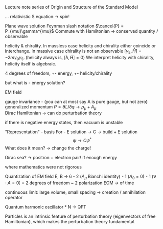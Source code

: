 Lecture note series of Origin and Structure of the Standard Model

...
relativistic S equation -> spin!

Plane wave solution
Feynman slash notation $\cancel{P} = P_{\mu}\gamma^{\mu}$
Commute with Hamiltonian -> conserved quantity / observable

helicity & chirality. 
In massless case helicity and chirality either coincide or interchange.
In massive case chirality is not an observable $[\gamma_5, \hat H]=-2m\gamma_0\gamma_5$. (helicity always is, $[\hat h, \hat H] = 0$)
We interpret helicity with chirality, helicity itself is algebraic.

4 degrees of freedom, +- energy, +- helicity/chirality

but what is - energy solution?

EM field

gauge invariance - (you can at most say A is pure gauge, but not zero) 
generalized momentum $P=\partial L/\partial q \rightarrow p_\mu + A_\mu$   
Dirac Hamiltonian -> can do perturbation theory

if there is negative energy states, then vacuum is unstable

"Representation" - basis
For - E solution -> C -> build + E solution
$$\psi \rightarrow C\psi^*$$
What does it mean? -> change the charge!

Dirac sea? -> positron + electron pair! if enough energy

where mathematics were not rigorous

Quantization of EM field
E, B -> 6 - 2 ($A_\mu$ Bianchi identity) - 1 ($A_0=0$) - 1 ($\nabla\cdot A=0$) 
= 2 degrees of freedom ~ 2 polarization
EOM -> of time

continuous limit: large volume, small spacing
-> creation / annihilation operator

Quantum harmonic oscillator * N -> QFT

Particles is an intrinsic feature of perturbation theory (eigenvectors of free Hamiltonian), which makes the perturbation theory fundamental. 